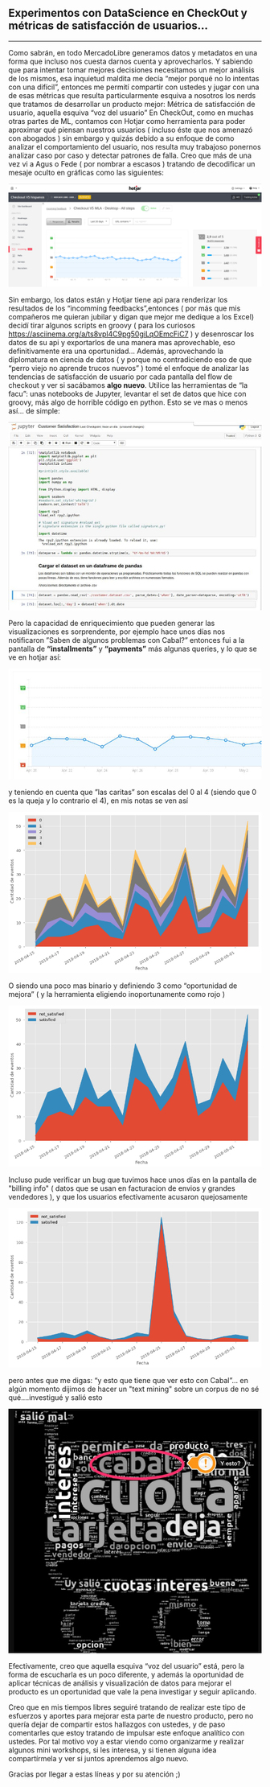 Experimentos con DataScience en CheckOut y métricas de satisfacción de usuarios...
----

-----

Como sabrán, en todo MercadoLibre generamos datos y metadatos en una forma que incluso nos cuesta darnos cuenta y aprovecharlos.  Y sabiendo que para intentar tomar mejores decisiones necesitamos un mejor análisis de los mismos, esa inquietud maldita me decía “mejor porqué no lo intentas con una difícil”,   entonces me permití compartir con ustedes y jugar con una de esas métricas que resulta particularmente esquiva a nosotros los nerds que tratamos de desarrollar un producto mejor: Métrica de satisfacción de usuario,  aquella esquiva “voz del usuario”
En CheckOut, como en muchas otras partes de ML, contamos con Hotjar como herramienta para poder aproximar qué piensan nuestros usuarios ( incluso éste que nos amenazó con abogados ) sin embargo y quizás debido a su enfoque de como analizar el comportamiento del usuario, nos resulta muy trabajoso ponernos analizar caso por caso y detectar patrones de falla.
Creo que más de una vez vi a Agus o Fede ( por nombrar a escasos ) tratando de decodificar un mesaje oculto en gráficas como las siguientes:

![alt text](https://raw.githubusercontent.com/luisepifanio/diplo_data_science/develop/analysis_and_visualization/tareas_integradoras/img/hotjar4.png "Logo Title Text 1")

Sin embargo, los datos están y Hotjar  tiene api para renderizar los resultados de los “incomming feedbacks”,entonces ( por más que mis compañeros me quieran jubilar y digan que mejor me dedique a los Excel) decidí tirar algunos scripts en groovy ( para los curiosos https://asciinema.org/a/ts8vpl4C9pg50giLqOEmcFiC7 ) y desenroscar los datos de su api y exportarlos de una manera mas aprovechable, eso definitivamente era una oportunidad...
Además, aprovechando la diplomatura en ciencia de datos ( y porque no contradiciendo eso de que “perro viejo no aprende trucos nuevos” ) tomé el enfoque de analizar las tendencias de satisfacción de usuario por cada pantalla del flow de checkout y ver si sacábamos **algo nuevo**. Utilice las herramientas de “la facu”: unas notebooks de Jupyter,  levantar el set de datos que hice con groovy, más algo de horrible código en python. Esto se ve mas o menos así... de simple:

![alt text](https://raw.githubusercontent.com/luisepifanio/diplo_data_science/develop/analysis_and_visualization/tareas_integradoras/img/capturaDeNotebook.jpg "Logo Title Text 1")

Pero la capacidad de enriquecimiento que pueden generar las visualizaciones es sorprendente, por ejemplo hace unos días nos notificaron ”Saben de algunos problemas con Cabal?” entonces fui a la pantalla de **“installments”** y **“payments”** más algunas queries, y lo que se ve en hotjar así:

![alt text](https://raw.githubusercontent.com/luisepifanio/diplo_data_science/develop/analysis_and_visualization/tareas_integradoras/img/mediaXPHOtjar.jpg "Logo Title Text 1")

y teniendo en cuenta que ”las caritas” son escalas del 0 al 4 (siendo que 0 es la queja y lo contrario el 4), en mis notas se ven así

![alt text](https://raw.githubusercontent.com/luisepifanio/diplo_data_science/develop/analysis_and_visualization/tareas_integradoras/img/installmentsBySatisLevel.png "Logo Title Text 1")

O siendo una poco mas binario y definiendo 3 como “oportunidad de mejora” ( y la herramienta eligiendo inoportunamente como rojo ) 

![alt text](https://raw.githubusercontent.com/luisepifanio/diplo_data_science/develop/analysis_and_visualization/tareas_integradoras/img/installmentsByOportunity.png "Logo Title Text 1")

Incluso pude verificar un bug que tuvimos hace unos días en la pantalla de "billing info" ( datos que se usan en facturacion de envios y grandes vendedores ), y que los usuarios efectivamente acusaron quejosamente

![alt text](https://raw.githubusercontent.com/luisepifanio/diplo_data_science/develop/analysis_and_visualization/tareas_integradoras/img/userIdentification.png "Logo Title Text 1")

pero antes que me digas: “y esto que tiene que ver esto con Cabal”...  en algún momento dijimos de hacer un "text mining" sobre un corpus de no sé qué....investigué y salió esto

![alt text](https://raw.githubusercontent.com/luisepifanio/diplo_data_science/develop/analysis_and_visualization/tareas_integradoras/img/wordCloud%20-%20focus%20.png "Logo Title Text 1")

Efectivamente, creo que aquella esquiva “voz del usuario” está, pero la forma de escucharla es un poco diferente, y además la oportunidad de aplicar técnicas de análisis y visualización de datos para mejorar el producto es un oportunidad que vale la pena investigar y seguir aplicando.

Creo que en mis tiempos libres seguiré tratando de realizar este tipo de esfuerzos y aportes para mejorar esta parte de nuestro producto, pero no quería dejar de compartir estos hallazgos con ustedes, y de paso comentarles que estoy tratando de impulsar este enfoque analítico con ustedes.
Por tal motivo voy a estar viendo como organizarme y realizar algunos mini workshops, si les interesa, y si tienen alguna idea compartírmela y ver si juntos aprendemos algo nuevo.

Gracias por llegar a estas líneas y por su atención ;)





